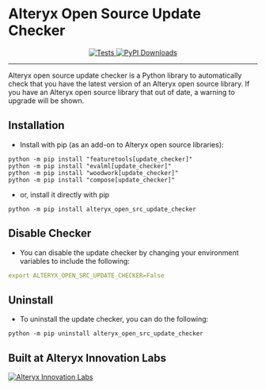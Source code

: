 # Alteryx Open Source Update Checker
<p align="center">
    <a href="https://github.com/FeatureLabs/alteryx-open-src-update-checker/actions/workflows/unit_tests_with_latest_deps.yml" target="_blank">
        <img src="https://github.com/FeatureLabs/alteryx-open-src-update-checker/actions/workflows/unit_tests_with_latest_deps.yml/badge.svg?branch=master" alt="Tests" />
    </a>
    <a href="https://pepy.tech/project/alteryx_open_src_update_checker" target="_blank">
        <img src="https://pepy.tech/badge/alteryx_open_src_update_checker/month" alt="PyPI Downloads" />
    </a>
</p>
<hr>

Alteryx open source update checker is a Python library to automatically check that you have the latest version of an Alteryx open source library. If you have an Alteryx open source library that out of date, a warning to upgrade will be shown. 

## Installation

- Install with pip (as an add-on to Alteryx open source libraries):
```shell
python -m pip install "featuretools[update_checker]"
python -m pip install "evalml[update_checker]"
python -m pip install "woodwork[update_checker]"
python -m pip install "compose[update_checker]"
```
- or, install it directly with pip
```shell
python -m pip install alteryx_open_src_update_checker
```

## Disable Checker
- You can disable the update checker by changing your environment variables to include the following:
```yaml
export ALTERYX_OPEN_SRC_UPDATE_CHECKER=False
```

## Uninstall
- To uninstall the update checker, you can do the following:
```shell
python -m pip uninstall alteryx_open_src_update_checker
```

## Built at Alteryx Innovation Labs

<a href="https://www.alteryx.com/innovation-labs">
    <img src="https://evalml-web-images.s3.amazonaws.com/alteryx_innovation_labs.png" alt="Alteryx Innovation Labs" />
</a>

